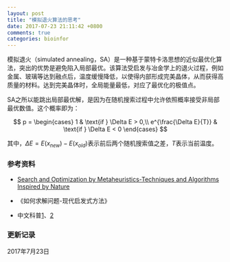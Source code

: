 ```yaml
---
layout: post
title: "模拟退火算法的思考"
date: 2017-07-23 21:11:42 +0800
comments: true
categories: bioinfor
---
```


模拟退火（simulated annealing，SA）是一种基于蒙特卡洛思想的近似最优化算法，突出的优势是避免陷入局部最优。该算法受启发与冶金学上的退火过程，例如金属、玻璃等达到融点后，温度缓慢降低，以使得内部形成完美晶体，从而获得高质量的材料。达到完美晶体时，全局能量最低，对应了最优化的极值点。
<!--more-->

SA之所以能跳出局部最优解，是因为在随机搜索过程中允许依照概率接受非局部最优数值。这个概率即为：

$$
p = \begin{cases}
1 & \text{if } \Delta E > 0,\\
e^{\frac{\Delta E}{T}} & \text{if } \Delta E < 0
\end{cases}
$$

其中，$\Delta E = E(x_{new}) - E(x_{old})$表示前后两个随机搜索值之差，$T$表示当前温度。

### 参考资料 ###

* [Search and Optimization by Metaheuristics-Techniques and Algorithms Inspired by Nature](https://link.springer.com/book/10.1007/978-3-319-41192-7/page/1)

* 《如何求解问题-现代启发式方法》

* 中文科普[1](https://www.cnblogs.com/ranjiewen/p/6084052.html)、[2](https://www.cnblogs.com/heaad/archive/2010/12/20/1911614.html)

### 更新记录 ###

2017年7月23日

